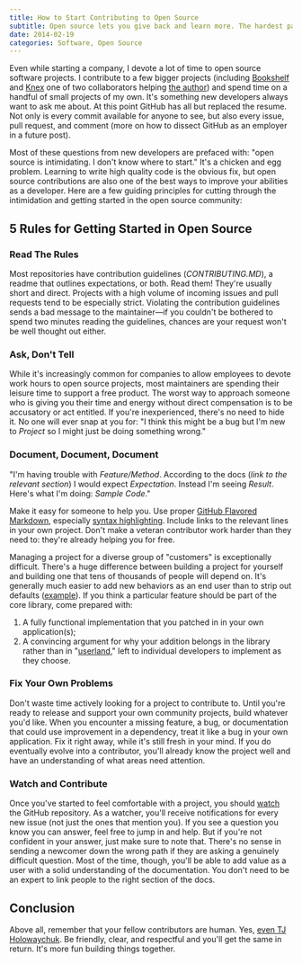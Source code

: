 ```yaml
---
title: How to Start Contributing to Open Source
subtitle: Open source lets you give back and learn more. The hardest part is getting started.
date: 2014-02-19
categories: Software, Open Source
---
```


Even while starting a company, I devote a lot of time to open source software projects. I contribute to a few bigger projects (including [Bookshelf](http://bookshelfjs.org) and [Knex](http://knexjs.org) one of two collaborators helping [the author](https://github.com/tgriesser)) and spend time on a handful of small projects of my own. It's something new developers always want to ask me about. At this point GitHub has all but replaced the resume. Not only is every commit available for anyone to see, but also every issue, pull request, and comment (more on how to dissect GitHub as an employer in a future post). 

Most of these questions from new developers are prefaced with: "open source is intimidating. I don't know where to start." It's a chicken and egg problem. Learning to write high quality code is the obvious fix, but open source contributions are also one of the best ways to improve your abilities as a developer. Here are a few guiding principles for cutting through the intimidation and getting started in the open source community:

## 5 Rules for Getting Started in Open Source

### Read The Rules

Most repositories have contribution guidelines (*CONTRIBUTING.MD*), a readme that outlines expectations, or both. Read them! They're usually short and direct. Projects with a high volume of incoming issues and pull requests tend to be especially strict. Violating the contribution guidelines sends a bad message to the maintainer—if you couldn't be bothered to spend two minutes reading the guidelines, chances are your request won't be well thought out either. 

### Ask, Don't Tell

While it's increasingly common for companies to allow employees to devote work hours to open source projects, most maintainers are spending their leisure time to support a free product. The worst way to approach someone who is giving you their time and energy without direct compensation is to be accusatory or act entitled. If you're inexperienced, there's no need to hide it. No one will ever snap at you for: "I think this might be a bug but I'm new to *Project* so I might just be doing something wrong."

### Document, Document, Document

"I'm having trouble with *Feature/Method*. According to the docs (*link to the relevant section*) I would expect *Expectation*. Instead I'm seeing *Result*. Here's what I'm doing: *Sample Code*."

Make it easy for someone to help you. Use proper [GitHub Flavored Markdown](https://help.github.com/articles/github-flavored-markdown#syntax-highlighting), especially [syntax highlighting](https://help.github.com/articles/github-flavored-markdown#syntax-highlighting). Include links to the relevant lines in your own project. Don't make a veteran contributor work harder than they need to: they're already helping you for free. 

Managing a project for a diverse group of "customers" is exceptionally difficult. There's a huge difference between building a project for yourself and building one that tens of thousands of people will depend on. It's generally much easier to add new behaviors as an end user than to strip out defaults ([example](https://github.com/tgriesser/bookshelf/issues/241#issuecomment-35385630)). If you think a particular feature should be part of the core library, come prepared with:

1) A fully functional implementation that you patched in in your own application(s);
2) A convincing argument for why your addition belongs in the library rather than in "[userland](https://github.com/joyent/node/wiki/node-core-vs-userland)," left to individual developers to implement as they choose. 

### Fix Your Own Problems

Don't waste time actively looking for a project to contribute to. Until you're ready to release and support your own community projects, build whatever you'd like. When you encounter a missing feature, a bug, or documentation that could use improvement in a dependency, treat it like a bug in your own application. Fix it right away, while it's still fresh in your mind. If you do eventually evolve into a contributor, you'll already know the project well and have an understanding of what areas need attention. 

### Watch and Contribute

Once you've started to feel comfortable with a project, you should [watch](https://help.github.com/articles/watching-repositories) the GitHub repository. As a watcher, you'll receive notifications for every new issue (not just the ones that mention you). If you see a question you know you can answer, feel free to jump in and help. But if you're not confident in your answer, just make sure to note that. There's no sense in sending a newcomer down the wrong path if they are asking a genuinely difficult question. Most of the time, though, you'll be able to add value as a user with a solid understanding of the documentation. You don't need to be an expert to link people to the right section of the docs. 

## Conclusion

Above all, remember that your fellow contributors are human. Yes, [even TJ Holowaychuk](http://www.quora.com/TJ-Holowaychuk-1/How-is-TJ-Holowaychuk-so-insanely-productive). Be friendly, clear, and respectful and you'll get the same in return. It's more fun building things together. 
